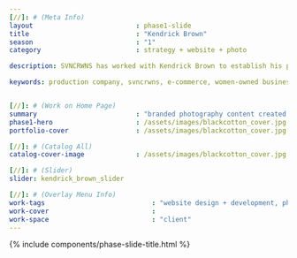 ```yaml
---
[//]: # (Meta Info)
layout                          : phase1-slide
title 					        : "Kendrick Brown"
season				            : "1"
category						: strategy + website + photo

description: SVNCRWNS has worked with Kendrick Brown to establish his personal brand working in education, philosophy and consulting.

keywords: production company, svncrwns, e-commerce, women-owned businesses, creative team, consulting, business operations, launch my brand, manage my brand, photography, videography, special projects


[//]: # (Work on Home Page)
summary                         : "branded photography content created for website"
phase1-hero                     : /assets/images/blackcotton_cover.jpg
portfolio-cover                 : /assets/images/blackcotton_cover.jpg

[//]: # (Catalog All)
catalog-cover-image				: /assets/images/blackcotton_cover.jpg

[//]: # (Slider)
slider: kendrick_brown_slider

[//]: # (Overlay Menu Info)
work-tags 							: "website design + development, photography, art direction, creative direction"
work-cover							:
work-space 							: "client"
---
```


{% include components/phase-slide-title.html %}
